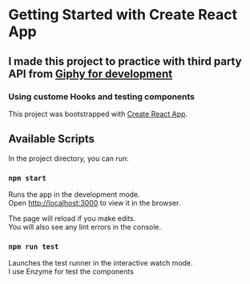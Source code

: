 # Getting Started with Create React App

## I made this project to practice with third party API from [Giphy for development](https://developers.giphy.com/)

### Using custome Hooks and testing components

This project was bootstrapped with [Create React App](https://github.com/facebook/create-react-app).

## Available Scripts

In the project directory, you can run:

### `npm start`

Runs the app in the development mode.\
Open [http://localhost:3000](http://localhost:3000) to view it in the browser.

The page will reload if you make edits.\
You will also see any lint errors in the console.

### `npm run test`

Launches the test runner in the interactive watch mode.\
I use Enzyme for test the components
